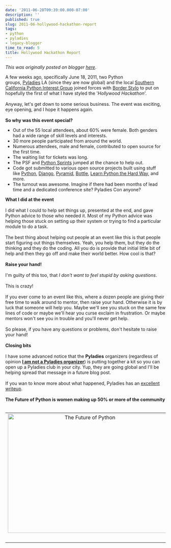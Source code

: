 ```yaml
---
date: '2011-06-28T09:39:00.000-07:00'
description: ''
published: true
slug: 2011-06-hollywood-hackathon-report
tags:
- python
- pyladies
- legacy-blogger
time_to_read: 5
title: Hollywood Hackathon Report
---
```


*This was originally posted on blogger [here](https://pydanny.blogspot.com/2011/06/hollywood-hackathon-report.html)*.

A few weeks ago, specifically June 18, 2011, two Python groups,&nbsp;<a href="http://pyladies.com/">Pyladies</a>&nbsp;LA&nbsp;(since they are now global) and the local&nbsp;<a href="http://socal-piggies.org/">Southern California Python Interest Group</a> joined forces with <a href="http://borderstylo.com/">Border Stylo</a> to put on hopefully the first of what I have styled the '<i>Hollywood Hackathon</i>'.<br /><br />Anyway, let's get down to some serious business. The event was exciting, eye opening, and I hope it happens again.<br /><br /><b>So why was this event special?</b><br /><ul><li>Out of the 55 local attendees, about 60% were female. Both genders had a wide range of skill levels and interests.&nbsp;</li><li>30 more people participated from around the world.</li><li>Numerous attendees, male and female, contributed to open source for the first time.</li><li>The waiting list for tickets was long.</li><li>The PSF and <a href="http://pythonsprints.com/2011/06/9/pyladies-sprint-los-angeles/">Python Sprints</a> jumped at the chance to help out.</li><li>Code got submitted to various open source projects built using stuff like&nbsp;<a href="http://pyladies.com/">Python</a>, <a href="http://djangoproject.com/">Django</a>, <a href="http://pylonsproject.org/projects/pyramid/about">Pyramid</a>, <a href="http://bottlepy.org/docs/dev/">Bottle</a>, <a href="http://learnpythonthehardway.org/">Learn Python the Hard Way</a>, and more.</li><li>The turnout was awesome. Imagine if there had been months of lead time and a dedicated conference site? Pyladies Con anyone?</li></ul><b>What I did at the event</b><br /><br />I did what I could to help set things up, presented at the&nbsp;end, and&nbsp;gave Python advice to those who needed it. Most of my Python advice was helping those stuck on setting up their system or trying to find a particular module to do a task.<br /><br />The best thing about helping out people at an event like this is that people start figuring out things themselves. Yeah, you help them, but they do the thinking and they do the coding. All you do is provide that initial little bit of help and then they go off and make their world better.&nbsp;How cool is that?<br /><br /><b>Raise your hand!&nbsp;</b><br /><br />I'm guilty of this too, that <i>I don't want to feel stupid by asking questions</i>.<br /><br />This is crazy!<br /><br />If you ever come to an event like this, where a dozen people are giving their free time to walk around to mentor, then raise your hand.&nbsp;Otherwise it is by luck that someone will help you. Maybe we'll see you stuck on the same few lines of code or maybe we'll hear you curse exclaim in frustration. Or maybe mentors won't see you in trouble and you'll never get help.<br /><br />So please, if you have any questions or problems, don't hesitate to raise your hand!<br /><br /><b>Closing bits</b><br /><br />I have some advanced notice that the&nbsp;<b>Pyladies</b>&nbsp;organizers (regardless of opinion <a href="http://pyladies.com/leadership/"><b>I am not a Pyladies organizer</b></a>) is putting together a kit so you can open up a Pyladies club in your city. Yup, they are going global and I'll be helping spread that message in a future blog post.<br /><br />If you wan to know more about what happened, Pyladies has an <a href="http://pyladies.com/blog/recap-june-2011-hollywood-hackathon-at-border-stylo/">excellent writeup</a>.<br /><br /><b>The Future of Python is women making up 50% or more of the community</b><br /><br /><table align="center" cellpadding="0" cellspacing="0" class="tr-caption-container" style="margin-left: auto; margin-right: auto; text-align: center;"><tbody><tr><td style="text-align: center;"><a href="http://www.flickr.com/photos/pydanny/5851931370/" style="margin-left: auto; margin-right: auto;" title="The Future of Python by pydanny, on Flickr"><img alt="The Future of Python" height="375" src="http://farm6.static.flickr.com/5308/5851931370_9e13667b4e.jpg" width="500" /></a></td></tr><tr><td class="tr-caption" style="text-align: center;"><br /></td></tr></tbody></table>